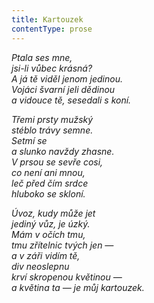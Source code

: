 ```yaml
---
title: Kartouzek
contentType: prose
---
```


<section>

_Ptala ses mne,  
jsi-li vůbec krásná?  
A já tě viděl jenom jedinou.  
Vojáci švarní jeli dědinou  
a vidouce tě, sesedali s koní._

</section>

<section>

_Třemi prsty mužský  
stéblo trávy semne.  
Setmí se  
a slunko navždy zhasne.  
V prsou se sevře cosi,  
co není ani mnou,  
leč před čím srdce  
hluboko se skloní._

</section>

<section>

_Úvoz, kudy může jet  
jediný vůz, je úzký.  
Mám v očích tmu,  
tmu zřítelnic tvých jen —  
a v záři vidím tě,  
div neoslepnu  
krví skropenou květinou —  
a květina ta — je můj kartouzek._

</section>
